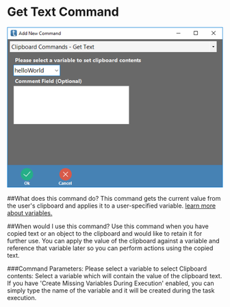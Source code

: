 <!-- TITLE: Get Text Command -->
# Get Text Command
![Clipboard Get Text](/uploads/automation-commands/clipboard-get-text.png "Clipboard Get Text")

##What does this command do?
This command gets the current value from the user's clipboard and applies it to a user-specified variable.  [learn more about variables.](/concepts/variables)

##When would I use this command?
Use this command when you have copied text or an object to the clipboard and would like to retain it for further use.  You can apply the value of the clipboard against a variable and reference that variable later so you can perform actions using the copied text.

###Command Parameters:
Please select a variable to select Clipboard contents: Select a variable which will contain the value of the clipboard text.  If you have 'Create Missing Variables During Execution' enabled, you can simply type the name of the variable and it will be created during the task execution.